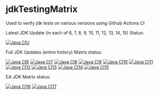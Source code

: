 # jdkTestingMatrix

Used to verify jdk tests on various versions using Github Actions CI

Latest JDK Update (in each of 6, 7, 8, 9, 10, 11, 12, 13, 14, 15) Status:

[![Java CIU](https://github.com/HanSolo/jdkTestingMatrix/workflows/Latest_JDK_Updates/badge.svg)](https://github.com/HanSolo/jdkTestingMatrix/actions)

Full JDK Updates (entire history) Matrix status:

[![Java CI6](https://github.com/HanSolo/jdkTestingMatrix/workflows/Java6/badge.svg)](https://github.com/HanSolo/jdkTestingMatrix/actions)
[![Java CI7](https://github.com/HanSolo/jdkTestingMatrix/workflows/Java7/badge.svg)](https://github.com/HanSolo/jdkTestingMatrix/actions)
[![Java CI8](https://github.com/HanSolo/jdkTestingMatrix/workflows/Java8/badge.svg)](https://github.com/HanSolo/jdkTestingMatrix/actions)
[![Java CI9](https://github.com/HanSolo/jdkTestingMatrix/workflows/Java9/badge.svg)](https://github.com/HanSolo/jdkTestingMatrix/actions)
[![Java CI10](https://github.com/HanSolo/jdkTestingMatrix/workflows/Java10/badge.svg)](https://github.com/HanSolo/jdkTestingMatrix/actions)
[![Java CI11](https://github.com/HanSolo/jdkTestingMatrix/workflows/Java11/badge.svg)](https://github.com/HanSolo/jdkTestingMatrix/actions)
[![Java CI12](https://github.com/HanSolo/jdkTestingMatrix/workflows/Java12/badge.svg)](https://github.com/HanSolo/jdkTestingMatrix/actions)
[![Java CI13](https://github.com/HanSolo/jdkTestingMatrix/workflows/Java13/badge.svg)](https://github.com/HanSolo/jdkTestingMatrix/actions)
[![Java CI14](https://github.com/HanSolo/jdkTestingMatrix/workflows/Java14/badge.svg)](https://github.com/HanSolo/jdkTestingMatrix/actions)
[![Java CI15](https://github.com/HanSolo/jdkTestingMatrix/workflows/Java15/badge.svg)](https://github.com/HanSolo/jdkTestingMatrix/actions)

EA JDK Matrix status:

[![Java CI16](https://github.com/HanSolo/jdkTestingMatrix/workflows/Java16/badge.svg)](https://github.com/HanSolo/jdkTestingMatrix/actions)
[![Java CI17](https://github.com/HanSolo/jdkTestingMatrix/workflows/Java17/badge.svg)](https://github.com/HanSolo/jdkTestingMatrix/actions)
